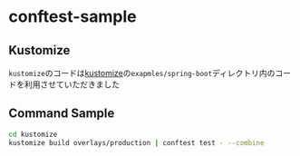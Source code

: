 # conftest-sample

## Kustomize

`kustomize`のコードは[kustomize](https://github.com/kubernetes-sigs/kustomize)の`exapmles/spring-boot`ディレクトリ内のコードを利用させていただきました  

## Command Sample

```sh
cd kustomize
kustomize build overlays/production | conftest test - --combine
```
